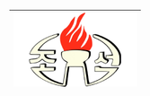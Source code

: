 | ![](https://raw.githubusercontent.com/RevGear/logo/master/Countries/KP/Korean-Central-TV.png)  | 
|:---:| 	

